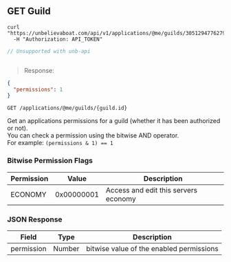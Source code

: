 ## GET Guild

```shell
curl "https://unbelievaboat.com/api/v1/applications/@me/guilds/305129477627969547"
  -H "Authorization: API_TOKEN"
```

```javascript
// Unsupported with unb-api
```

```python

```

> Response:

```json
{
  "permissions": 1
}
```

`GET /applications/@me/guilds/{guild.id}`

Get an applications permissions for a guild (whether it has been authorized or not).  
You can check a permission using the bitwise AND operator.  
For example: <code>(permissions & 1) == 1</code>  

### Bitwise Permission Flags

Permission | Value | Description
--------- | ------- | -----------
ECONOMY   | 0x00000001    | Access and edit this servers economy

### JSON Response

Field | Type | Description
--------- | ------- | -----------
permission  | Number    | bitwise value of the enabled permissions
